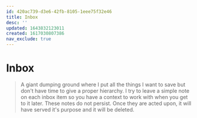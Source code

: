 ```yaml
---
id: 420ac739-d3e6-42fb-8105-1eee75f32e46
title: Inbox
desc: ''
updated: 1643832123011
created: 1617030807386
nav_exclude: true
---
```


# Inbox

> A giant dumping ground where I put all the things I want to save but don't have time to give a proper hierarchy.
> I try to leave a simple note on each inbox item so you have a context to work with when you get to it later.
> These notes do not persist. Once they are acted upon, it will have served it's purpose and it will be deleted.
